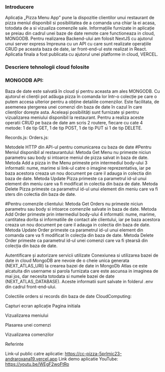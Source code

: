 ### Introducere

Aplicația „Pizza Menu App” pune la dispozitie clientilor unui restaurant de pizza meniul disponibil si posibilitatea de a comanda una chiar la ei acasa, totodata de a si vizualiza comenzile sale.
Informațiile furnizate in aplicație se preiau din cadrul unei baze de date remote care functioneaza  in cloud, MONGODB.
Pentru realizarea Backend-ului am folosit NextJS cu ajutorul unui server express împreuna cu un API cu care sunt realizate operațiile CRUD pe aceasta  baza de date, iar front-end-ul este realizat in React.
Aplicatia finala a fost publicata cu ajutorul unei platforme in cloud, VERCEL.
### Descriere tehnologii cloud folosite

### MONGODB API: 
Baza de date este salvată în cloud și pentru aceasta am ales MONGODB. 
Cu ajutorul ei clienții pot adăuga pizza în comanda lor într-o colecție pe care o putem accesa ulterior pentru a obține detaliile comenzilor. Este facilitata, de asemenea ștergerea unei comenzi din baza de date în cazul în care clienților dorește asta.
Aceleași posibilități sunt furnizate și pentru vizualizarea meniului disponibil la restaurant.
Pentru a realiza aceste operatii CRUD pe baza de date am scris 2 routere, fiecare cu cate 4 metode: 1 de tip GET, 1 de tip POST, 1 de tip PUT si 1 de tip DELETE.

Records.js:					      Orders.js:			

Metodele HTTP din API-ul pentru comunicarea cu baza de date
#Pentru Meniul disponibil al restaurantului:
Metoda Get Menu nu primeste niciun parametru sau body si intoarce meniul de pizza 
salvat in baza de date.
Metoda Add a pizza in the Menu primeste prin intermediul body-ului 3 informatii: nume, marime si link-ul catre o imagine reprezentativa, iar pe baza acestora creaza un nou document pe care il adauga in colectia din baza de date.
Metoda Update Pizza  primeste ca parametrul id-ul unui element din meniu care va fi modificat in colectia din baza de date.
Metoda Delete Pizza  primeste ca parametrul id-ul unui element din meniu care va fi sters din colectia din baza de date.

#Pentru comenzile clientului:
Metoda Get Orders nu primeste niciun parametru sau body si intoarce comenzile
salvate in baza de date.
Metoda Add Order primeste prin intermediul body-ului 4 informatii: nume, marime, cantitatea dorita si informatiile de contact ale clientului, iar pe baza acestora creaza un nou document pe care il adauga in colectia din baza de date.
Metoda Update Order primeste ca parametrul id-ul unui element din comanda care va fi modificat în colecția din baza de date.
Metoda Delete Order primeste ca parametrul id-ul unei comenzi care va fi ștearsă din colecția din baza de date.



Autentificare și autorizare servicii utilizate
Conexiunea si utilizarea bazei de date in cloud MongoDB are nevoie de o cheie unica generata (NEXT_ATLAS_URI) la crearea bazei de date in MongoDb Atlas ce este alcatuita din username si parola furnizata care este ascunsa in imaginea de mai jos, dar necesita totodata si numele bazei de date (NEXT_ATLAS_DATABASE). Aceste informatii sunt salvate in folderul .env din cadrul front-end-ului.

Colectiile orders si records din baza de date CloudComputing:


Capturi ecran aplicație
Pagina initiala








Vizualizarea meniului




Plasarea unei comenzi


Vizualizarea comenzilor



Referinte

Link-ul public catre aplicatie: https://cc-pizza-5prlmic23-andraroxana19.vercel.app
Link demo aplicatie YouTube: https://youtu.be/WEgF2woFtRo

